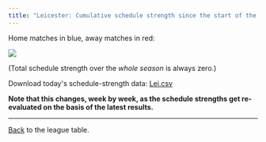```yaml
---
title: "Leicester: Cumulative schedule strength since the start of the season"
---
```


Home matches in blue, away matches in red:


![](/assets/leagues/england-premier-league/2017/schedule-strengths/Lei.png)

(Total schedule strength over the *whole season* is always zero.)


Download today's schedule-strength data: [Lei.csv](/assets/leagues/england-premier-league/2017/schedule-strengths/Lei.csv)

**Note that this changes, week by week, as the schedule strengths get re-evaluated on the
basis of the latest results.**

-----

[Back](/leagues/england-premier-league) to the league table.


